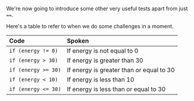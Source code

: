 We're now going to introduce some other very useful tests apart from just `==`.

Here's a table to refer to when we do some challenges in a moment.

| Code | Spoken |
| :- | :- |
| `if (energy != 0)`       | If energy is not equal to 0 | 
| `if (energy > 30)`       | If energy is greater than 30 | 
| `if (energy >= 30)`      | If energy is greater than or equal to 30 | 
|  `if (energy < 10)`       | If energy is less than 10 |
| `if (energy <= 30)`       | If energy is less than or equal to 30 | 
